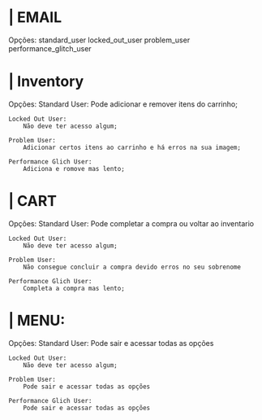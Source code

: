 | EMAIL
=======
Opções:
    standard_user
    locked_out_user
    problem_user
    performance_glitch_user

| Inventory
=======
Opções:
    Standard User:
        Pode adicionar e remover itens do carrinho;

    Locked Out User:
        Não deve ter acesso algum;

    Problem User:
        Adicionar certos itens ao carrinho e há erros na sua imagem;

    Performance Glich User:
        Adiciona e romove mas lento;

| CART
======
Opções:
    Standard User:
        Pode completar a compra ou voltar ao inventario

    Locked Out User:
        Não deve ter acesso algum;

    Problem User:
        Não consegue concluir a compra devido erros no seu sobrenome

    Performance Glich User:
        Completa a compra mas lento;

| MENU:
======
Opções:
    Standard User:
        Pode sair e acessar todas as opções

    Locked Out User:
        Não deve ter acesso algum;

    Problem User:
        Pode sair e acessar todas as opções

    Performance Glich User:
        Pode sair e acessar todas as opções

